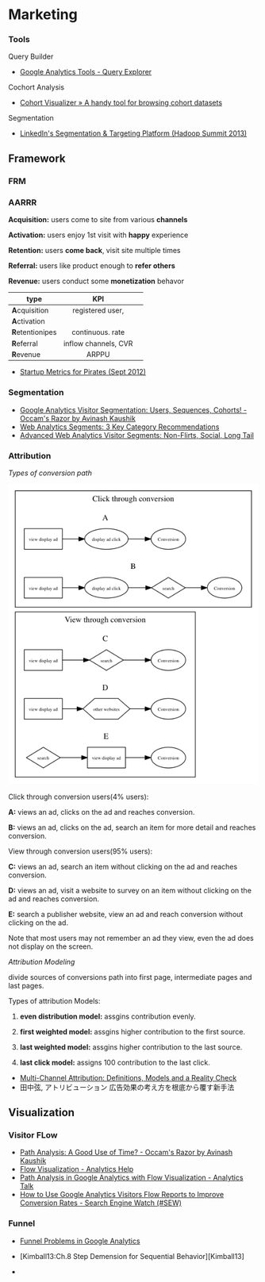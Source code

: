 Marketing
==================

### Tools

Query Builder

- [Google Analytics Tools - Query Explorer](http://ga-dev-tools.appspot.com/explorer/)

Cochort Analysis

- [Cohort Visualizer » A handy tool for browsing cohort datasets](http://bslatkin.github.io/cohorts/)

Segmentation

- [LinkedIn's Segmentation & Targeting Platform (Hadoop Summit 2013)](http://www.slideshare.net/r39132/linkedins-segmentation-targeting-platform)

## Framework

### FRM


### AARRR

 **Acquisition:** users come to site from various **channels**

 **Activation:** users enjoy 1st visit with **happy** experience

 **Retention:** users **come back**, visit site multiple times

 **Referral:** users like product enough to **refer others**

 **Revenue:** users conduct some **monetization** behavor


| type          | KPI          |   |
| ------------- |:-------------:| -----:|
| **A**cquisition   | registered user, |  |
| **A**ctivation    |       |   |
| **R**etentionipes | continuous. rate |     |
| **R**eferral      | inflow channels, CVR |
| **R**evenue       | ARPPU |

- [Startup Metrics for Pirates (Sept 2012)](http://www.slideshare.net/dmc500hats/startup-metrics-for-pirates-sept-2012/23)


### Segmentation

- [Google Analytics Visitor Segmentation: Users, Sequences, Cohorts! - Occam's Razor by Avinash Kaushik](http://www.kaushik.net/avinash/google-analytics-visitor-segmentation-users-sequences-cohorts/)
- [Web Analytics Segments: 3 Key Category Recommendations](http://www.kaushik.net/avinash/web-analytics-segments-three-category-recommendations/)
- [Advanced Web Analytics Visitor Segments: Non-Flirts, Social, Long Tail](http://www.kaushik.net/avinash/advanced-analytics-visitor-segments-engagement-social-media-search-long-tail/)

### Attribution

*Types of conversion path*

![conversion_path](images/conversion_path.png)


Click through conversion users(4% users):

**A:** views an ad, clicks on the ad and reaches conversion.

**B:** views an ad, clicks on the ad, search an item for more detail and reaches conversion.

View through conversion users(95% users):

**C:** views an ad, search an item without clicking on the ad and reaches conversion.

**D:** views an ad, visit a website to survey on an item without clicking on the ad and reaches conversion.

**E:** search a publisher website, view an ad and reach conversion without clicking on the ad.

Note that most users may not remember an ad they view, even the ad does not display on the screen.


*Attribution Modeling*

divide sources of conversions path into first page, intermediate pages and last pages. 

Types of attribution Models:

1. **even distribution model:** assgins contribution evenly. 

2. **first weighted model:** assgins higher contribution to the first source. 

3. **last weighted model:** assgins higher contribution to the last source. 

4. **last click model:** assigns 100 contribution to the last click.

- [Multi-Channel Attribution: Definitions, Models and a Reality Check](http://www.kaushik.net/avinash/multi-channel-attribution-definitions-models/)
- 田中弦, アトリビューション 広告効果の考え方を根底から覆す新手法

## Visualization

### Visitor FLow

- [Path Analysis: A Good Use of Time? - Occam's Razor by Avinash Kaushik](http://www.kaushik.net/avinash/path-analysis-a-good-use-of-time/)
- [Flow Visualization - Analytics Help](https://support.google.com/analytics/topic/2472754?hl=en&ref_topic=1727148)
- [Path Analysis in Google Analytics with Flow Visualization - Analytics Talk](http://cutroni.com/blog/2011/10/19/path-analysis-in-google-analytics-with-flow-visualization/)
- [How to Use Google Analytics Visitors Flow Reports to Improve Conversion Rates - Search Engine Watch (#SEW)](http://searchenginewatch.com/article/2273391/How-to-Use-Google-Analytics-Visitors-Flow-Reports-to-Improve-Conversion-Rates)


### Funnel

- [Funnel Problems in Google Analytics](http://www.lunametrics.com/blog/2008/06/25/funnel-problems-google-analytics/#sr=d&m=n&cp=d&ct=-tmc&ts=1399376525)
- [Kimball13:Ch.8 Step Demension for Sequential Behavior][Kimball13]

-

